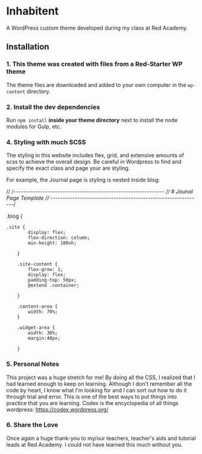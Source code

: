 # Inhabitent

A WordPress custom theme developed during my class at Red Academy.

## Installation

### 1. This theme was created with files from a Red-Starter WP theme 

The theme files are downloaded and added to your own computer in the `wp-content` directory.

### 2. Install the dev dependencies

Run `npm install` **inside your theme directory** next to install the node modules for Gulp, etc.


### 4. Styling with much SCSS

The styling in this website includes flex, grid, and extensive amounts of scss to achieve the overall design. Be careful in Wordpress to find and specify the exact class and page your are styling.

For example, the Journal page is styling is nested inside blog:

// /*--------------------------------------------------------------
// # Jounal Page Template
// --------------------------------------------------------------*/

.blog {
    
    .site {
            display: flex;
            flex-direction: column;
            min-height: 100vh;

        }

        .site-content {
            flex-grow: 1;
            display: flex;
            padding-top: 50px;
            @extend .container;
    
        }

        .content-area {
            width: 70%;
        }

        .widget-area {
            width: 30%;
            margin:40px;
           
        } 


### 5. Personal Notes

This project was a huge stretch for me! By doing all the CSS, I realized that I had learned enough to keep
on learning. Although I don't remember all the code by heart, I know what I'm looking for and I can sort out how to do it through trial and error. This is one of the best ways to put things into practice that you are learning. Codex is the encyclopedia of all things wordpress: https://codex.wordpress.org/



### 6. Share the Love

Once again a huge thank-you to my/our teachers, teacher's aids and tutorial leads at Red Academy. I could not have learned this much without you.
